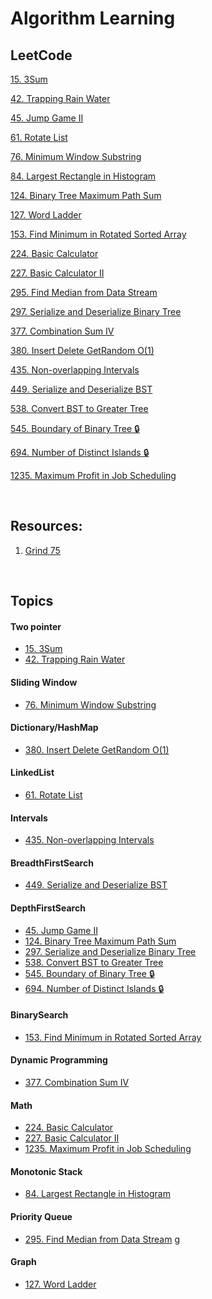 # Algorithm Learning

## LeetCode

[15. 3Sum](LeetCode/0015.%203Sum.md)

[42. Trapping Rain Water ](https://github.com/kai-ion/Technical-Programming-Practice/blob/main/LeetCode/0042.%20Trapping%20Rain%20Water.md)

[45. Jump Game II](LeetCode/0045.%20Jump%20Game%20II.md)

[61. Rotate List](LeetCode/0061.%20Rotate%20List.md)

[76. Minimum Window Substring](https://github.com/kai-ion/Technical-Programming-Practice/blob/main/LeetCode/0076.%20Minimum%20Window%20Substring.md)

[84. Largest Rectangle in Histogram](LeetCode/0084.%20Largest%20Rectangle%20in%20Histogram.md)

[124. Binary Tree Maximum Path Sum](leetcode/0124.%20Binary%20Tree%20Maximum%20Path%20Sum.md)

[127. Word Ladder](https://github.com/kai-ion/Technical-Programming-Practice/blob/main/LeetCode/0127.%20Word%20Ladder.md)

[153. Find Minimum in Rotated Sorted Array](https://github.com/kai-ion/Technical-Programming-Practice/blob/main/LeetCode/0153.%20Find%20Minimum%20in%20Rotated%20Sorted%20Array.md)

[224. Basic Calculator](https://github.com/kai-ion/Technical-Programming-Practice/blob/main/LeetCode/0224.%20Basic%20Calculator.md)

[227. Basic Calculator II](https://github.com/kai-ion/Technical-Programming-Practice/blob/main/LeetCode/0227.%20Basic%20Calculator%20II.md)

[295. Find Median from Data Stream](LeetCode/0295.%20Find%20Median%20from%20Data%20Stream.md)

[297. Serialize and Deserialize Binary Tree](LeetCode/0297.%20Serialize%20and%20Deserialize%20Binary%20Tree.md)

[377. Combination Sum IV](Leetcode/0377.%20Combination%20Sum%20IV.md)

[380. Insert Delete GetRandom O(1)](LeetCode/0380.%20Insert%20Delete%20GetRandom%20O(1).md)

[435. Non-overlapping Intervals](LeetCode/0435.%20Non-overlapping%20Intervals.md)

[449. Serialize and Deserialize BST](LeetCode/0449.%20Serialize%20and%20Deserialize%20BST.md)

[538. Convert BST to Greater Tree](LeetCode/0538.%20Convert%20BST%20to%20Greater%20Tree.md)

[545. Boundary of Binary Tree 🔒](LeetCode/0545.%20Boundary%20of%20Binary%20Tree%20%F0%9F%94%92.md)

[694. Number of Distinct Islands 🔒](LeetCode/0694.%20Number%20of%20Distinct%20Islands.md)

[1235. Maximum Profit in Job Scheduling](/LeetCode/1235.%20Maximum%20Profit%20in%20Job%20Scheduling.md)


<br>

## Resources:
1.  [Grind 75](https://www.techinterviewhandbook.org/grind75)

<br>

## Topics

#### Two pointer
* [15. 3Sum](LeetCode/0015.%203Sum.md)
* [42. Trapping Rain Water ](https://github.com/kai-ion/Technical-Programming-Practice/blob/main/LeetCode/0042.%20Trapping%20Rain%20Water.md)

#### Sliding Window
* [76. Minimum Window Substring](https://github.com/kai-ion/Technical-Programming-Practice/blob/main/LeetCode/0076.%20Minimum%20Window%20Substring.md)

#### Dictionary/HashMap
* [380. Insert Delete GetRandom O(1)](https://github.com/kai-ion/Technical-Programming-Practice/blob/main/LeetCode/0380.%20Insert%20Delete%20GetRandom%20O(1).md)

#### LinkedList
* [61. Rotate List](LeetCode/0061.%20Rotate%20List.md)

#### Intervals
* [435. Non-overlapping Intervals](https://github.com/kai-ion/Technical-Programming-Practice/blob/main/LeetCode/0435.%20Non-overlapping%20Intervals.md)

#### BreadthFirstSearch
* [449. Serialize and Deserialize BST](LeetCode/0449.%20Serialize%20and%20Deserialize%20BST.md)

#### DepthFirstSearch
* [45. Jump Game II](LeetCode/0045.%20Jump%20Game%20II.md)
* [124. Binary Tree Maximum Path Sum](leetcode/0124.%20Binary%20Tree%20Maximum%20Path%20Sum.md)
* [297. Serialize and Deserialize Binary Tree](https://github.com/kai-ion/Technical-Programming-Practice/blob/main/LeetCode/0297.%20Serialize%20and%20Deserialize%20Binary%20Tree.md)
* [538. Convert BST to Greater Tree](LeetCode/0538.%20Convert%20BST%20to%20Greater%20Tree.md)
* [545. Boundary of Binary Tree 🔒](LeetCode/0545.%20Boundary%20of%20Binary%20Tree%20%F0%9F%94%92.md)
* [694. Number of Distinct Islands 🔒](LeetCode/0694.%20Number%20of%20Distinct%20Islands.md)

#### BinarySearch
* [153. Find Minimum in Rotated Sorted Array](https://github.com/kai-ion/Technical-Programming-Practice/blob/main/LeetCode/0153.%20Find%20Minimum%20in%20Rotated%20Sorted%20Array.md)

#### Dynamic Programming
* [377. Combination Sum IV](https://github.com/kai-ion/Technical-Programming-Practice/blob/main/LeetCode/0377.%20Combination%20Sum%20IV.md)

#### Math
* [224. Basic Calculator](https://github.com/kai-ion/Technical-Programming-Practice/blob/main/LeetCode/0224.%20Basic%20Calculator.md)
* [227. Basic Calculator II](https://github.com/kai-ion/Technical-Programming-Practice/blob/main/LeetCode/0227.%20Basic%20Calculator%20II.md)
* [1235. Maximum Profit in Job Scheduling](/LeetCode/1235.%20Maximum%20Profit%20in%20Job%20Scheduling.md)

#### Monotonic Stack
* [84. Largest Rectangle in Histogram](LeetCode/0084.%20Largest%20Rectangle%20in%20Histogram.md)

#### Priority Queue
* [295. Find Median from Data Stream](https://github.com/kai-ion/Technical-Programming-Practice/blob/main/LeetCode/0297.%20Serialize%20and%20Deserialize%20Binary%20Tree.md)
g
#### Graph
* [127. Word Ladder](https://github.com/kai-ion/Technical-Programming-Practice/blob/main/LeetCode/0127.%20Word%20Ladder.md)